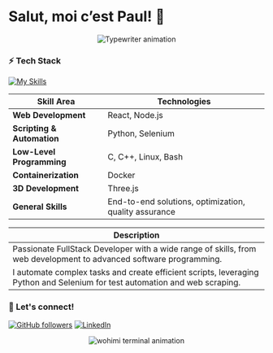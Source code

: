 # Salut, moi c’est Paul! 👋

<p align="center">
  <img src="https://readme-typing-svg.demolab.com?font=Fira+Code&size=26&duration=4000&pause=1000&color=00FFAA&center=true&vCenter=true&width=600&height=50&lines=FullStack+Developer;Student+at+42;Coding+my+way+to+the+top!" alt="Typewriter animation" />
</p>


### ⚡️ Tech Stack

[![My Skills](https://skillicons.dev/icons?i=docker,c,cpp,linux,bash,react,threejs,nodejs,django,python,selenium)](https://skillicons.dev)

| **Skill Area**                | **Technologies**                                               |
|------------------------------|--------------------------------------------------------------|
| **Web Development**           | React, Node.js                                               |
| **Scripting & Automation**    | Python, Selenium                                             |
| **Low-Level Programming**     | C, C++, Linux, Bash                                         |
| **Containerization**          | Docker                                                       |
| **3D Development**            | Three.js                                                    |
| **General Skills**            | End-to-end solutions, optimization, quality assurance       |

| **Description**                                                                                                           |
|---------------------------------------------------------------------------------------------------------------------------|
| Passionate FullStack Developer with a wide range of skills, from web development to advanced software programming.       |
| I automate complex tasks and create efficient scripts, leveraging Python and Selenium for test automation and web scraping. |

### 🚀 Let's connect!

  <a href="https://github.com/PaulSchemith"><img src="https://img.shields.io/github/followers/PaulSchemith?style=social" alt="GitHub followers" /></a>
  <a href="https://www.linkedin.com/in/paul-schemith/"><img src="https://img.shields.io/badge/LinkedIn-0077B5?style=social&logo=linkedin&logoColor=white" alt="LinkedIn" /></a>

<p align="center">
  <img src="https://media4.giphy.com/media/v1.Y2lkPTc5MGI3NjExcDdoaGJydDJzeDFlajhqcTRsZjF2Z2FoNzh4dnR2MWxpMDhyNW1xcCZlcD12MV9pbnRlcm5hbF9naWZfYnlfaWQmY3Q9Zw/78XCFBGOlS6keY1Bil/giphy.gif" alt="wohimi terminal animation" />
</p>
